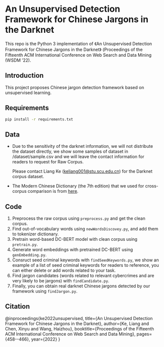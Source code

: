 # An Unsupervised Detection Framework for Chinese Jargons in the Darknet

This repo is the Python 3 implementation of 《An Unsupervised Detection Framework for Chinese Jargons in the Darknet》 (Proceedings of the Fifteenth ACM International Conference on Web Search and Data Mining (WSDM ’22).

## Introduction

This project proposes Chinese jargon detection framework based on unsupervised learning.

## Requirements

```bash
pip install -r requirements.txt
```

## Data

- Due to the sensitivity of the darknet information, we will not distribute the dataset directly, we show some samples of dataset in /dataset/sample.csv and we will leave the contact information for readers to request for Raw Corpus.

  Please contact Liang Ke (keliang001@stu.scu.edu.cn) for the Darknet corpus dataset.

- The Modern Chinese Dictionary (the 7th edition) that we used for cross-corpus comparison is from [here](https://github.com/CNMan/XDHYCD7th).

## Code

1. Preprocess the raw corpus using `preprocess.py` and get the clean corpus.
2. Find out-of-vocabulary words using `newWordsDiscovey.py`, and add them to tokenizer dictionary.
3. Pretrain word-based DC-BERT model with clean corpus using `pretrain.py`.
4. Generate word embeddings with pretrained DC-BERT using `genEmbedding.py`.
5. Consruct seed criminal keywords with `findSeedKeywords.py`, we show an example of a list of seed criminal keywords for readers to reference, you can either delete or add words related to your task.
6. Find jargon candidates (words related to relevant cybercrimes and are very likely to be jargons) with `findCandidate.py`.
7. Finally, you can obtain real darknet Chinese jargons detected by our framework using `findJargon.py`.

## Citation

@inproceedings{ke2022unsupervised,
  title={An Unsupervised Detection Framework for Chinese Jargons in the Darknet},
  author={Ke, Liang and Chen, Xinyu and Wang, Haizhou},
  booktitle={Proceedings of the Fifteenth ACM International Conference on Web Search and Data Mining},
  pages={458--466},
  year={2022}
}
